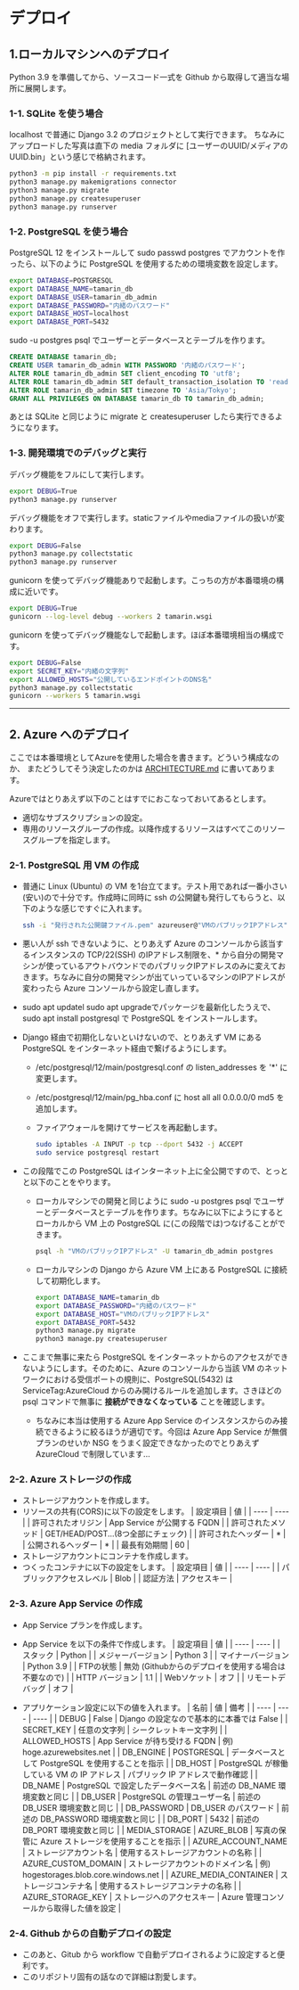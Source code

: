 # デプロイ

## 1.ローカルマシンへのデプロイ

Python 3.9 を準備してから、ソースコード一式を Github から取得して適当な場所に展開します。

### 1-1. SQLite を使う場合

localhost で普通に Django 3.2 のプロジェクトとして実行できます。
ちなみにアップロードした写真は直下の media フォルダに [ユーザーのUUID/メディアのUUID.bin」という感じで格納されます。

```bash
python3 -m pip install -r requirements.txt
python3 manage.py makemigrations connector
python3 manage.py migrate
python3 manage.py createsuperuser
python3 manage.py runserver
```

### 1-2. PostgreSQL を使う場合

PostgreSQL 12 をインストールして sudo passwd postgres でアカウントを作ったら、以下のように PostgreSQL を使用するための環境変数を設定します。

```bash
export DATABASE=POSTGRESQL
export DATABASE_NAME=tamarin_db
export DATABASE_USER=tamarin_db_admin
export DATABASE_PASSWORD="内緒のパスワード"
export DATABASE_HOST=localhost
export DATABASE_PORT=5432
```

sudo -u postgres psql でユーザーとデータベースとテーブルを作ります。

```sql
CREATE DATABASE tamarin_db;
CREATE USER tamarin_db_admin WITH PASSWORD '内緒のパスワード';
ALTER ROLE tamarin_db_admin SET client_encoding TO 'utf8';
ALTER ROLE tamarin_db_admin SET default_transaction_isolation TO 'read committed';
ALTER ROLE tamarin_db_admin SET timezone TO 'Asia/Tokyo';
GRANT ALL PRIVILEGES ON DATABASE tamarin_db TO tamarin_db_admin;
```

あとは SQLite と同じように migrate と createsuperuser したら実行できるようになります。

### 1-3. 開発環境でのデバッグと実行

デバッグ機能をフルにして実行します。

```bash
export DEBUG=True
python3 manage.py runserver
```

デバッグ機能をオフで実行します。staticファイルやmediaファイルの扱いが変わります。

```bash
export DEBUG=False
python3 manage.py collectstatic
python3 manage.py runserver
```

gunicorn を使ってデバッグ機能ありで起動します。こっちの方が本番環境の構成に近いです。

```bash
export DEBUG=True
gunicorn --log-level debug --workers 2 tamarin.wsgi
```

gunicorn を使ってデバッグ機能なしで起動します。ほぼ本番環境相当の構成です。

```bash
export DEBUG=False
export SECRET_KEY="内緒の文字列"
export ALLOWED_HOSTS="公開しているエンドポイントのDNS名"
python3 manage.py collectstatic
gunicorn --workers 5 tamarin.wsgi
```

----

## 2. Azure へのデプロイ

ここでは本番環境としてAzureを使用した場合を書きます。どういう構成なのか、 またどうしてそう決定したのかは [ARCHITECTURE.md](./ARCHITECTURE.md) に書いてあります。

Azureではとりあえず以下のことはすでにおこなっておいてあるとします。

- 適切なサブスクリプションの設定。
- 専用のリソースグループの作成。以降作成するリソースはすべてこのリソースグループを指定します。

### 2-1. PostgreSQL 用 VM の作成

- 普通に Linux (Ubuntu) の VM を1台立てます。テスト用であれば一番小さい(安い)ので十分です。作成時に同時に ssh の公開鍵も発行してもらうと、以下のような感じですぐに入れます。

   ```bash
   ssh -i "発行された公開鍵ファイル.pem" azureuser@"VMのパブリックIPアドレス"
   ```

- 悪い人が ssh できないように、とりあえず Azure のコンソールから該当するインスタンスの TCP/22(SSH) のIPアドレス制限を、* から自分の開発マシンが使っているアウトバウンドでのパブリックIPアドレスのみに変えておきます。ちなみに自分の開発マシンが出ていっているマシンのIPアドレスが変わったら Azure コンソールから設定し直します。
- sudo apt updatel sudo apt upgradeでパッケージを最新化したうえで、sudo apt install postgresql で PostgreSQL をインストールします。
- Django 経由で初期化しないといけないので、とりあえず VM にある PostgreSQL をインターネット経由で繋げるようにします。
  - /etc/postgresql/12/main/postgresql.conf の listen_addresses を '*' に変更します。
  - /etc/postgresql/12/main/pg_hba.conf に host all all 0.0.0.0/0 md5 を追加します。
  - ファイアウォールを開けてサービスを再起動します。

    ```bash
    sudo iptables -A INPUT -p tcp --dport 5432 -j ACCEPT
    sudo service postgresql restart
    ```

- この段階でこの PostgreSQL はインターネット上に全公開ですので、とっとと以下のことをやります。
  - ローカルマシンでの開発と同じように sudo -u postgres psql でユーザーとデータベースとテーブルを作ります。ちなみに以下にようにするとローカルから VM 上の PostgreSQL に(この段階では)つなげることができます。

    ```bash
    psql -h "VMのパブリックIPアドレス" -U tamarin_db_admin postgres
    ```

  - ローカルマシンの Django から Azure VM 上にある PostgreSQL に接続して初期化します。

    ```bash
    export DATABASE_NAME=tamarin_db
    export DATABASE_PASSWORD="内緒のパスワード"
    export DATABASE_HOST="VMのパブリックIPアドレス"
    export DATABASE_PORT=5432
    python3 manage.py migrate
    python3 manage.py createsuperuser
    ```

- ここまで無事に来たら PostgreSQL をインターネットからのアクセスができないようにします。そのために、Azure のコンソールから当該 VM のネットワークにおける受信ポートの規則に、PostgreSQL(5432) は ServiceTag:AzureCloud からのみ開けるルールを追加します。さきほどの psql コマンドで無事に **接続ができなくなっている** ことを確認します。
  - ちなみに本当は使用する Azure App Service のインスタンスからのみ接続できるように絞るほうが適切です。今回は Azure App Service が無償プランのせいか NSG をうまく設定できなかったのでとりあえず AzureCloud で制限しています...

### 2-2. Azure ストレージの作成

- ストレージアカウントを作成します。
- リソースの共有(CORS)に以下の設定をします。
   | 設定項目 | 値 |
   | ---- | ---- |
   | 許可されたオリジン | App Service が公開する FQDN |
   | 許可されたメソッド | GET/HEAD/POST...(8つ全部にチェック) |
   | 許可されたヘッダー | * |
   | 公開されるヘッダー | * |
   | 最長有効期間 | 60 |
- ストレージアカウントにコンテナを作成します。
- つくったコンテナに以下の設定をします。
   | 設定項目 | 値 |
   | ---- | ---- |
   | パブリックアクセスレベル | Blob |
   | 認証方法 | アクセスキー |

### 2-3. Azure App Service の作成

- App Service プランを作成します。
- App Service を以下の条件で作成します。
   | 設定項目 | 値 |
   | ---- | ---- |
   | スタック | Python |
   | メジャーバージョン | Python 3 |
   | マイナーバージョン | Python 3.9 |
   | FTPの状態 | 無効 (Githubからのデプロイを使用する場合は不要なので) |
   | HTTP バージョン | 1.1 |
   | Webソケット | オフ |
   | リモートデバッグ | オフ |

- アプリケーション設定に以下の値を入れます。
   | 名前 | 値 | 備考 |
   | ---- | ---- | ---- |
   | DEBUG | False | Django の設定なので基本的に本番では False |
   | SECRET_KEY | 任意の文字列 | シークレットキー文字列 |
   | ALLOWED_HOSTS | App Service が待ち受ける FQDN | 例) hoge.azurewebsites.net |
   | DB_ENGINE | POSTGRESQL | データベースとして PostgreSQL を使用することを指示 |
   | DB_HOST | PostgreSQL が稼働している VM の IP アドレス | パブリック IP アドレスで動作確認 |
   | DB_NAME | PostgreSQL で設定したデータベース名 | 前述の DB_NAME 環境変数と同じ |
   | DB_USER | PostgreSQL の管理ユーザー名 | 前述の DB_USER 環境変数と同じ |
   | DB_PASSWORD | DB_USER のパスワード | 前述の DB_PASSWORD 環境変数と同じ |
   | DB_PORT | 5432 | 前述の DB_PORT 環境変数と同じ |
   | MEDIA_STORAGE | AZURE_BLOB | 写真の保管に Azure ストレージを使用することを指示 |
   | AZURE_ACCOUNT_NAME | ストレージアカウント名 | 使用するストレージアカウントの名称 |
   | AZURE_CUSTOM_DOMAIN | ストレージアカウントのドメイン名 | 例) hogestorages.blob.core.windows.net |
   | AZURE_MEDIA_CONTAINER | ストレージコンテナ名 | 使用するストレージアコンテナの名称 |
   | AZURE_STORAGE_KEY | ストレージへのアクセスキー | Azure 管理コンソールから取得した値を設定 |

### 2-4. Github からの自動デプロイの設定

- このあと、Gitub から workflow で自動デプロイされるように設定すると便利です。
- このリポジトリ固有の話なので詳細は割愛します。
